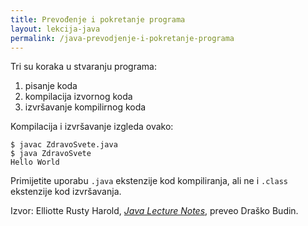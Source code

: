 ```yaml
---
title: Prevođenje i pokretanje programa
layout: lekcija-java
permalink: /java-prevodjenje-i-pokretanje-programa
---
```


Tri su koraka u stvaranju programa:

1. pisanje koda
2. kompilacija izvornog koda
3. izvršavanje kompilirnog koda

Kompilacija i izvršavanje izgleda ovako:

```
$ javac ZdravoSvete.java
$ java ZdravoSvete
Hello World
```

Primijetite uporabu `.java` ekstenzije kod kompiliranja, ali ne i `.class` ekstenzije kod izvršavanja.


Izvor: Elliotte Rusty Harold, *[Java Lecture Notes](//www.cafeaulait.org/course/index.html)*, preveo Draško Budin.
